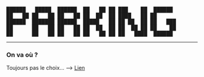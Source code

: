 <pre>
██████   █████  ██████  ██   ██ ██ ███    ██  ██████  
██   ██ ██   ██ ██   ██ ██  ██  ██ ████   ██ ██       
██████  ███████ ██████  █████   ██ ██ ██  ██ ██   ███ 
██      ██   ██ ██   ██ ██  ██  ██ ██  ██ ██ ██    ██ 
██      ██   ██ ██   ██ ██   ██ ██ ██   ████  ██████
</pre>
___
### On va où ?

Toujours pas le choix... --> [Lien](https://)